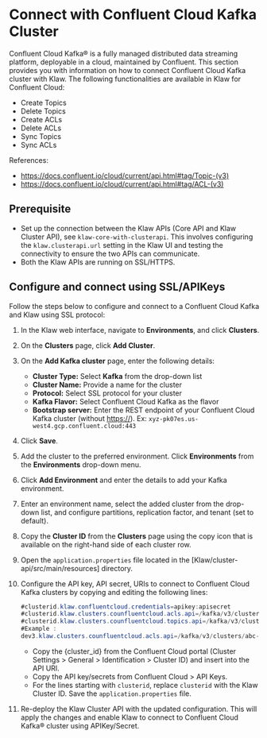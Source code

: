# Connect with Confluent Cloud Kafka Cluster

Confluent Cloud Kafka® is a fully managed distributed data streaming
platform, deployable in a cloud, maintained by Confluent. This section
provides you with information on how to connect Confluent Cloud Kafka
cluster with Klaw. The following functionalities are available in Klaw for Confluent Cloud:

- Create Topics
- Delete Topics
- Create ACLs
- Delete ACLs
- Sync Topics
- Sync ACLs

References:

[//]: # "<!-- markdown-link-check-disable -->"

- <https://docs.confluent.io/cloud/current/api.html#tag/Topic-(v3)>
- <https://docs.confluent.io/cloud/current/api.html#tag/ACL-(v3)>

[//]: # "<!-- markdown-link-check-enable -->"

## Prerequisite

- Set up the connection between the Klaw APIs (Core API and Klaw Cluster
  API), see `klaw-core-with-clusterapi`.
  This involves configuring the `klaw.clusterapi.url` setting in the
  Klaw UI and testing the connectivity to ensure the two APIs can
  communicate.
- Both the Klaw APIs are running on SSL/HTTPS.

## Configure and connect using SSL/APIKeys

Follow the steps below to configure and connect to a Confluent Cloud Kafka and Klaw using SSL protocol:

1. In the Klaw web interface, navigate to **Environments**, and click
   **Clusters**.
2. On the **Clusters** page, click **Add Cluster**.
3. On the **Add Kafka cluster** page, enter the following details:

   - **Cluster Type:** Select **Kafka** from the drop-down list
   - **Cluster Name:** Provide a name for the cluster
   - **Protocol:** Select SSL protocol for your cluster
   - **Kafka Flavor:** Select Confluent Cloud Kafka as the flavor
   - **Bootstrap server:** Enter the REST endpoint of your Confluent Cloud Kafka cluster (without <https://>). Ex:
     `xyz-pk07es.us-west4.gcp.confluent.cloud:443`

4. Click **Save**.
5. Add the cluster to the preferred environment. Click **Environments**
   from the **Environments** drop-down menu.
6. Click **Add Environment** and enter the details to add your Kafka
   environment.
7. Enter an environment name, select the added cluster from the drop-down list, and configure partitions, replication
   factor, and tenant (set to default).
8. Copy the **Cluster ID** from the **Clusters** page using the copy
   icon that is available on the right-hand side of each cluster
   row.
9. Open the `application.properties` file located in the
   [Klaw/cluster-api/src/main/resources] directory.
10. Configure the API key, API secret, URIs to connect to Confluent Cloud
    Kafka clusters by copying and editing the following lines:

    ```java
    #clusterid.klaw.confluentcloud.credentials=apikey:apisecret
    #clusterid.klaw.clusters.counfluentcloud.acls.api=/kafka/v3/clusters/{cluster_id}/acls
    #clusterid.klaw.clusters.counfluentcloud.topics.api=/kafka/v3/clusters/{cluster_id}/topics
    #Example :
    dev3.klaw.clusters.counfluentcloud.acls.api=/kafka/v3/clusters/abc-ab1abc/acls
    ```

    - Copy the {cluster_id} from the Confluent Cloud portal (Cluster Settings > General > Identification > Cluster ID)
      and insert into the API URI.
    - Copy the API key/secrets from Confluent Cloud > API Keys.
    - For the lines starting with `clusterid`, replace `clusterid` with the Klaw Cluster ID. Save
      the `application.properties` file.

11. Re-deploy the Klaw Cluster API with the updated configuration. This will
    apply the changes and enable Klaw to connect to Confluent Cloud
    Kafka® cluster using APIKey/Secret.
